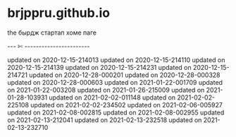 # brjppru.github.io

the бырдж стартап хоме паге

--- ✄ -----------------------

updated on 2020-12-15-214013
updated on 2020-12-15-214110
updated on 2020-12-15-214139
updated on 2020-12-15-214231
updated on 2020-12-15-214721
updated on 2020-12-28-000201
updated on 2020-12-28-000328
updated on 2020-12-28-000603
updated on 2021-01-22-001709
updated on 2021-01-22-003208
updated on 2021-01-26-215009
updated on 2021-01-28-103931
updated on 2021-02-02-011148
updated on 2021-02-02-225108
updated on 2021-02-02-234502
updated on 2021-02-06-005927
updated on 2021-02-08-002815
updated on 2021-02-08-002955
updated on 2021-02-13-212041
updated on 2021-02-13-232518
updated on 2021-02-13-232710
